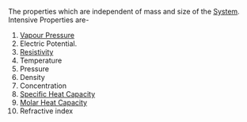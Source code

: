 The properties which are independent of mass and size of the [System](Jee/Chemistry/Thermodynamics/System%20And%20Surroundings.md).
Intensive Properties are-
1. [Vapour Pressure](Jee/Chemistry/Solution/Colligative%20Properties/Relative%20Lowering%20Of%20Vapour%20Pressure/Vapour%20Pressure/Vapour%20Pressure.md)
2. Electric Potential.
3. [Resistivity](Jee/Physics/Current/Resistivity.md) 
4. Temperature 
5. Pressure 
6. Density 
7. Concentration 
8. [Specific Heat Capacity](../../Physics/Calorimetary/Specific%20Heat%20Capacity.md)
9. [Molar Heat Capacity](Jee/Physics/Calorimetary/Molar%20Heat%20Capacity.md) 
10. Refractive index